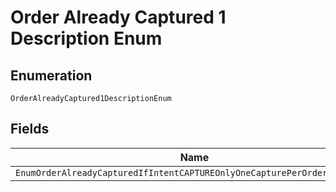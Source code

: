 
# Order Already Captured 1 Description Enum

## Enumeration

`OrderAlreadyCaptured1DescriptionEnum`

## Fields

| Name |
|  --- |
| `EnumOrderAlreadyCapturedIfIntentCAPTUREOnlyOneCapturePerOrderIsAllowed` |


